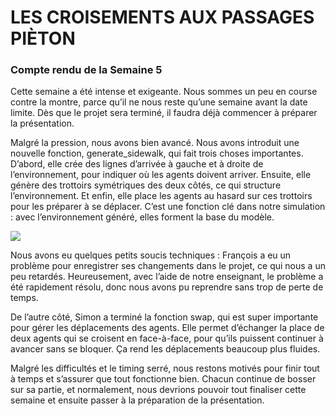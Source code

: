 # LES CROISEMENTS AUX PASSAGES PIÈTON

### Compte rendu de la Semaine 5 

Cette semaine a été intense et exigeante. Nous sommes un peu en course contre la montre, parce qu’il ne nous reste qu’une semaine avant la date limite. Dès que le projet sera terminé, il faudra déjà commencer à préparer la présentation.

Malgré la pression, nous avons bien avancé. Nous avons introduit une nouvelle fonction, generate_sidewalk, qui fait trois choses importantes. D’abord, elle crée des lignes d’arrivée à gauche et à droite de l’environnement, pour indiquer où les agents doivent arriver. Ensuite, elle génère des trottoirs symétriques des deux côtés, ce qui structure l’environnement. Et enfin, elle place les agents au hasard sur ces trottoirs pour les préparer à se déplacer. C’est une fonction clé dans notre simulation : avec l’environnement généré, elles forment la base du modèle.

<img src="https://are2dynamic.github.io/are2dynamic_2025.github.io/Capture d'écran 2025-04-22 093431.png">

Nous avons eu quelques petits soucis techniques : François a eu un problème pour enregistrer ses changements dans le projet, ce qui nous a un peu retardés. Heureusement, avec l’aide de notre enseignant, le problème a été rapidement résolu, donc nous avons pu reprendre sans trop de perte de temps.

De l’autre côté, Simon a terminé la fonction swap, qui est super importante pour gérer les déplacements des agents. Elle permet d’échanger la place de deux agents qui se croisent en face-à-face, pour qu’ils puissent continuer à avancer sans se bloquer. Ça rend les déplacements beaucoup plus fluides.

Malgré les difficultés et le timing serré, nous restons motivés pour finir tout à temps et s’assurer que tout fonctionne bien. Chacun continue de bosser sur sa partie, et normalement, nous devrions pouvoir tout finaliser cette semaine et ensuite passer à la préparation de la présentation.
